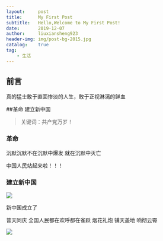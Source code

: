 ```yaml
---
layout:     post
title:      My First Post
subtitle:   Hello,Welcome to My First Post!
date:       2019-12-07
author:     liuxiansheng923
header-img: img/post-bg-2015.jpg
catalog:    true
tag:
    - 生活
---
```


## 前言

真的猛士敢于直面惨淡的人生，敢于正视淋漓的鲜血

##革命 建立新中国

>关键词：共产党万岁！

### 革命

沉默沉默不在沉默中爆发 就在沉默中灭亡

中国人民站起来啦！！！

### 建立新中国

![](https://encrypted-tbn0.gstatic.com/images?q=tbn:ANd9GcTJ9JKq4Gae-DvW2OAqwQAgRlZRJSREsw85PZ8cFFxNGKFT0tCS6Q&s)

新中国成立了

普天同庆 全国人民都在欢呼都在雀跃 烟花礼炮 铺天盖地 响彻云霄

![](https://encrypted-tbn0.gstatic.com/images?q=tbn:ANd9GcRWJUSWLq_oFWY4V5olgoEiuSwlc-hRxABIdW-jmgpptTATwKkN&s)
